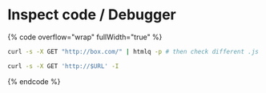 # Inspect code / Debugger

{% code overflow="wrap" fullWidth="true" %}
```bash
curl -s -X GET "http://box.com/" | htmlq -p # then check different .js files and more, pipe jq for JSON 

curl -s -X GET 'http://$URL' -I
```
{% endcode %}
